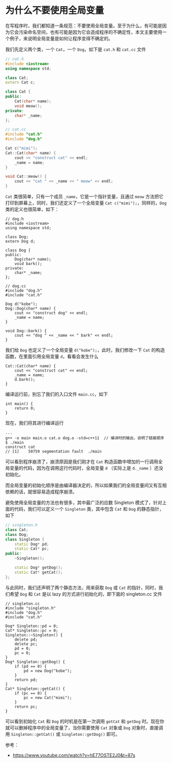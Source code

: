 # 为什么不要使用全局变量

在写程序时，我们都知道一条规范：不要使用全局变量。至于为什么，有可能是因为它会污染命名空间，也有可能是因为它会造成程序的不确定性，本文主要使用一个例子，来说明全局变量是如何让程序变得不确定的。

我们先定义两个类，一个 `Cat`，一个 `Dog`，如下是 `cat.h` 和 `cat.cc` 文件

```c++
// cat.h
#include <iostream>
using namespace std;

class Cat;
extern Cat c;

class Cat {
public:
    Cat(char* name);
    void meow();
private:
    char* _name;
};

// cat.cc
#include "cat.h"
#include "dog.h"

Cat c("mimi");
Cat::Cat(char* name) {
    cout << "construct cat" << endl;
    _name = name;
}

void Cat::meow() {
    cout << "cat " << _name << " meow" << endl;
}
```

`Cat` 类很简单，只有一个成员 `_name`，它是一个指针变量，且通过 `meow` 方法把它打印到屏幕上，同时，我们还定义了一个全局变量 `Cat c("mimi");`，同样的，`Dog` 类的定义也很简单，如下：

```
// dog.h
#include <iostream>
using namespace std;

class Dog;
extern Dog d;

class Dog {
public:
    Dog(char* name);
    void bark();
private:
    char* _name;
};

// dog.cc
#include "dog.h"
#include "cat.h"

Dog d("kobe");
Dog::Dog(char* name) {
    cout << "construct dog" << endl;
    _name = name;
}                                                                   
                                                                    
void Dog::bark() {                                                  
    cout << "dog " << _name << " bark" << endl;                     
}
```

我们给 `Dog` 也定义了一个全局变量 `d("kobe");`，此时，我们修改一下 `Cat` 的构造函数，在里面引用全局变量 `d`，看看会发生什么

``` 
Cat::Cat(char* name) {
    cout << "construct cat" << endl;
    _name = name;
    d.bark();
}
```

编译运行前，别忘了我们的入口文件 `main.cc`，如下

```
int main() {
    return 0;
}
```

现在，我们将其进行编译运行

```
...
g++ -o main main.o cat.o dog.o -std=c++11  // 编译时的输出，说明了链接顺序
$ ./main
construct cat
// [1]    50759 segmentation fault  ./main 
```

可以看到程序崩溃了，崩溃原因是我们刚才在 `Cat` 构造函数中增加的一行调用全局变量的代码，因为在调用这行代码时，全局变量 `d` （实际上是 `d._name` ）还没初始化。

而全局变量的初始化顺序是由编译器决定的，所以如果我们的全局变量间又有互相依赖的话，就很容易造成程序崩溃。

避免使用全局变量的方法也有很多，其中最广泛的应数 Singleton 模式了，针对上面的代码，我们可以定义一个 `Singleton` 类，其中包含 `Cat` 和 `Dog` 的静态指针，如下

```c++
// singleton.h
class Cat;
class Dog;
class Singleton {
    static Dog* pd;
    static Cat* pc;
public:
    ~Singleton();

    static Dog* getDog();
    static Cat* getCat();
};
```

与此同时，我们还声明了两个静态方法，用来获取 `Dog`  或 `Cat` 的指针，同时，我们希望 `Dog` 和 `Cat` 是以 lazy 的方式进行初始化的，即下面的 singleton.cc 文件

```
// singleton.cc
#include "singleton.h"
#include "dog.h"
#include "cat.h"

Dog* Singleton::pd = 0;
Cat* Singleton::pc = 0;
Singleton::~Singleton() {
    delete pd;
    delete pc;
    pd = 0;
    pc = 0;
}
Dog* Singleton::getDog() { 
    if (pd == 0) {
        pd = new Dog("kobe");  
    }
    return pd;
}
Cat* Singleton::getCat() {
    if (pc == 0) {
        pc = new Cat("mimi");
    }
    return pc;
}
```

可以看到初始化 `Cat` 和 `Dog` 的时机是在第一次调用 `getCat` 和 `getDog` 时。现在你就可以删掉程序中的全局变量了，当你需要使用 `Cat` 对象或 `Dog` 对象时，直接调用 `Singleton::getCat()` 或 `Singleton::getDog()` 即可。



参考：

* https://www.youtube.com/watch?v=hE77OSTE2J0&t=87s




